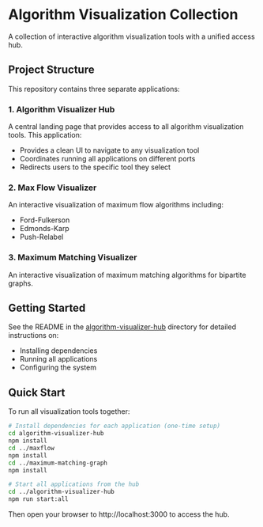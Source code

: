 # Algorithm Visualization Collection

A collection of interactive algorithm visualization tools with a unified access hub.

## Project Structure

This repository contains three separate applications:

### 1. Algorithm Visualizer Hub

A central landing page that provides access to all algorithm visualization tools. This application:
- Provides a clean UI to navigate to any visualization tool
- Coordinates running all applications on different ports
- Redirects users to the specific tool they select

### 2. Max Flow Visualizer

An interactive visualization of maximum flow algorithms including:
- Ford-Fulkerson
- Edmonds-Karp
- Push-Relabel

### 3. Maximum Matching Visualizer

An interactive visualization of maximum matching algorithms for bipartite graphs.

## Getting Started

See the README in the [algorithm-visualizer-hub](./algorithm-visualizer-hub/README.md) directory for detailed instructions on:
- Installing dependencies
- Running all applications
- Configuring the system

## Quick Start

To run all visualization tools together:

```bash
# Install dependencies for each application (one-time setup)
cd algorithm-visualizer-hub
npm install
cd ../maxflow
npm install
cd ../maximum-matching-graph
npm install

# Start all applications from the hub
cd ../algorithm-visualizer-hub
npm run start:all
```

Then open your browser to http://localhost:3000 to access the hub. 
